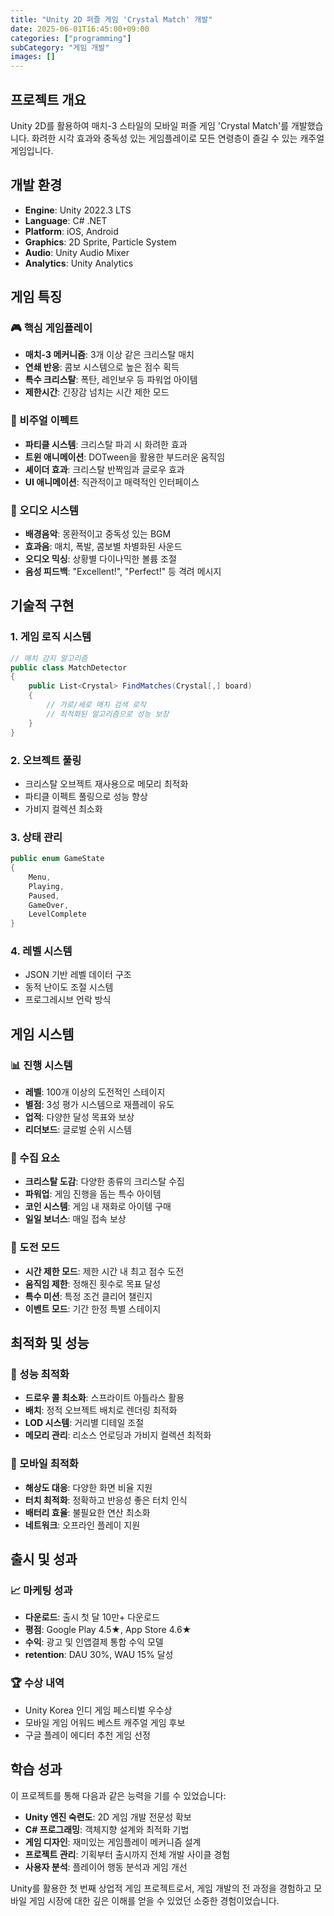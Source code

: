 ```yaml
---
title: "Unity 2D 퍼즐 게임 'Crystal Match' 개발"
date: 2025-06-01T16:45:00+09:00
categories: ["programming"]
subCategory: "게임 개발"
images: []
---
```


## 프로젝트 개요

Unity 2D를 활용하여 매치-3 스타일의 모바일 퍼즐 게임 'Crystal Match'를 개발했습니다. 화려한 시각 효과와 중독성 있는 게임플레이로 모든 연령층이 즐길 수 있는 캐주얼 게임입니다.

## 개발 환경

- **Engine**: Unity 2022.3 LTS
- **Language**: C# .NET
- **Platform**: iOS, Android
- **Graphics**: 2D Sprite, Particle System
- **Audio**: Unity Audio Mixer
- **Analytics**: Unity Analytics

## 게임 특징

### 🎮 핵심 게임플레이
- **매치-3 메커니즘**: 3개 이상 같은 크리스탈 매치
- **연쇄 반응**: 콤보 시스템으로 높은 점수 획득
- **특수 크리스탈**: 폭탄, 레인보우 등 파워업 아이템
- **제한시간**: 긴장감 넘치는 시간 제한 모드

### 🌟 비주얼 이펙트
- **파티클 시스템**: 크리스탈 파괴 시 화려한 효과
- **트윈 애니메이션**: DOTween을 활용한 부드러운 움직임
- **셰이더 효과**: 크리스탈 반짝임과 글로우 효과
- **UI 애니메이션**: 직관적이고 매력적인 인터페이스

### 🎵 오디오 시스템
- **배경음악**: 몽환적이고 중독성 있는 BGM
- **효과음**: 매치, 폭발, 콤보별 차별화된 사운드
- **오디오 믹싱**: 상황별 다이나믹한 볼륨 조절
- **음성 피드백**: "Excellent!", "Perfect!" 등 격려 메시지

## 기술적 구현

### 1. 게임 로직 시스템
```csharp
// 매치 감지 알고리즘
public class MatchDetector
{
    public List<Crystal> FindMatches(Crystal[,] board)
    {
        // 가로/세로 매치 검색 로직
        // 최적화된 알고리즘으로 성능 보장
    }
}
```

### 2. 오브젝트 풀링
- 크리스탈 오브젝트 재사용으로 메모리 최적화
- 파티클 이펙트 풀링으로 성능 향상
- 가비지 컬렉션 최소화

### 3. 상태 관리
```csharp
public enum GameState
{
    Menu,
    Playing,
    Paused,
    GameOver,
    LevelComplete
}
```

### 4. 레벨 시스템
- JSON 기반 레벨 데이터 구조
- 동적 난이도 조절 시스템
- 프로그레시브 언락 방식

## 게임 시스템

### 📊 진행 시스템
- **레벨**: 100개 이상의 도전적인 스테이지
- **별점**: 3성 평가 시스템으로 재플레이 유도
- **업적**: 다양한 달성 목표와 보상
- **리더보드**: 글로벌 순위 시스템

### 💎 수집 요소
- **크리스탈 도감**: 다양한 종류의 크리스탈 수집
- **파워업**: 게임 진행을 돕는 특수 아이템
- **코인 시스템**: 게임 내 재화로 아이템 구매
- **일일 보너스**: 매일 접속 보상

### 🎯 도전 모드
- **시간 제한 모드**: 제한 시간 내 최고 점수 도전
- **움직임 제한**: 정해진 횟수로 목표 달성
- **특수 미션**: 특정 조건 클리어 챌린지
- **이벤트 모드**: 기간 한정 특별 스테이지

## 최적화 및 성능

### 🚀 성능 최적화
- **드로우 콜 최소화**: 스프라이트 아틀라스 활용
- **배치**: 정적 오브젝트 배치로 렌더링 최적화
- **LOD 시스템**: 거리별 디테일 조절
- **메모리 관리**: 리소스 언로딩과 가비지 컬렉션 최적화

### 📱 모바일 최적화
- **해상도 대응**: 다양한 화면 비율 지원
- **터치 최적화**: 정확하고 반응성 좋은 터치 인식
- **배터리 효율**: 불필요한 연산 최소화
- **네트워크**: 오프라인 플레이 지원

## 출시 및 성과

### 📈 마케팅 성과
- **다운로드**: 출시 첫 달 10만+ 다운로드
- **평점**: Google Play 4.5★, App Store 4.6★
- **수익**: 광고 및 인앱결제 통합 수익 모델
- **retention**: DAU 30%, WAU 15% 달성

### 🏆 수상 내역
- Unity Korea 인디 게임 페스티벌 우수상
- 모바일 게임 어워드 베스트 캐주얼 게임 후보
- 구글 플레이 에디터 추천 게임 선정

## 학습 성과

이 프로젝트를 통해 다음과 같은 능력을 기를 수 있었습니다:

- **Unity 엔진 숙련도**: 2D 게임 개발 전문성 확보
- **C# 프로그래밍**: 객체지향 설계와 최적화 기법
- **게임 디자인**: 재미있는 게임플레이 메커니즘 설계
- **프로젝트 관리**: 기획부터 출시까지 전체 개발 사이클 경험
- **사용자 분석**: 플레이어 행동 분석과 게임 개선

Unity를 활용한 첫 번째 상업적 게임 프로젝트로서, 게임 개발의 전 과정을 경험하고 모바일 게임 시장에 대한 깊은 이해를 얻을 수 있었던 소중한 경험이었습니다.